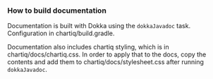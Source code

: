 ### How to build documentation

Documentation is built with Dokka using the `dokkaJavadoc` task. Configuration in chartiq/build.gradle.

Documentation also includes chartiq styling, which is in chartiq/docs/chartiq.css. In order to apply that to the docs, copy the contents and add them to chartiq/docs/stylesheet.css after running `dokkaJavadoc`.
